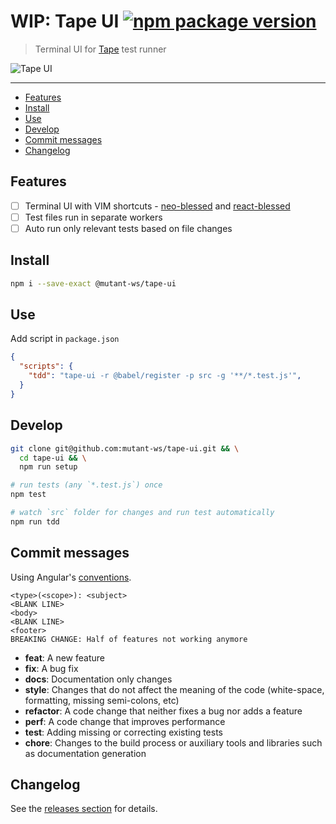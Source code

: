 <!-- markdownlint-disable line-length -->

# WIP: Tape UI [![npm package version](https://badge.fury.io/js/%40mutant-ws%2Ftape-ui.svg)](https://badge.fury.io/js/%40mutant-ws%2Ftape-ui)

> Terminal UI for [Tape](https://github.com/substack/tape) test runner

![Tape UI](docs/screenshot.png)

---

<!-- vim-markdown-toc GFM -->

* [Features](#features)
* [Install](#install)
* [Use](#use)
* [Develop](#develop)
* [Commit messages](#commit-messages)
* [Changelog](#changelog)

<!-- vim-markdown-toc -->

## Features

* [ ] Terminal UI with VIM shortcuts - [neo-blessed](https://github.com/embarklabs/neo-blessed) and [react-blessed](https://github.com/Yomguithereal/react-blessed)
* [ ] Test files run in separate workers
* [ ] Auto run only relevant tests based on file changes

## Install

```bash
npm i --save-exact @mutant-ws/tape-ui
```

## Use

Add script in `package.json`

```json
{
  "scripts": {
    "tdd": "tape-ui -r @babel/register -p src -g '**/*.test.js'",
  }
}
```

## Develop

```bash
git clone git@github.com:mutant-ws/tape-ui.git && \
  cd tape-ui && \
  npm run setup

# run tests (any `*.test.js`) once
npm test

# watch `src` folder for changes and run test automatically
npm run tdd
```

## Commit messages

Using Angular's [conventions](https://github.com/angular/angular.js/blob/master/DEVELOPERS.md#-git-commit-guidelines).

```text
<type>(<scope>): <subject>
<BLANK LINE>
<body>
<BLANK LINE>
<footer>
BREAKING CHANGE: Half of features not working anymore
```

* **feat**: A new feature
* **fix**: A bug fix
* **docs**: Documentation only changes
* **style**: Changes that do not affect the meaning of the code (white-space, formatting, missing semi-colons, etc)
* **refactor**: A code change that neither fixes a bug nor adds a feature
* **perf**: A code change that improves performance
* **test**: Adding missing or correcting existing tests
* **chore**: Changes to the build process or auxiliary tools and libraries such as documentation generation

## Changelog

See the [releases section](https://github.com/mutant-ws/tape-ui/releases) for details.
